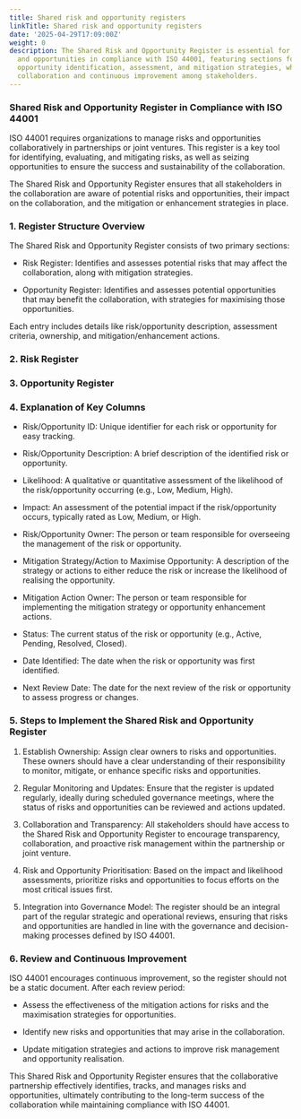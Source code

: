 ```yaml
---
title: Shared risk and opportunity registers
linkTitle: Shared risk and opportunity registers
date: '2025-04-29T17:09:00Z'
weight: 0
description: The Shared Risk and Opportunity Register is essential for managing risks
  and opportunities in compliance with ISO 44001, featuring sections for risk and
  opportunity identification, assessment, and mitigation strategies, while promoting
  collaboration and continuous improvement among stakeholders.
---
```



### Shared Risk and Opportunity Register in Compliance with ISO 44001

ISO 44001 requires organizations to manage risks and opportunities collaboratively in partnerships or joint ventures. This register is a key tool for identifying, evaluating, and mitigating risks, as well as seizing opportunities to ensure the success and sustainability of the collaboration.

The Shared Risk and Opportunity Register ensures that all stakeholders in the collaboration are aware of potential risks and opportunities, their impact on the collaboration, and the mitigation or enhancement strategies in place.

<!-- Unsupported block type: divider -->

### 1. Register Structure Overview

The Shared Risk and Opportunity Register consists of two primary sections:

- Risk Register: Identifies and assesses potential risks that may affect the collaboration, along with mitigation strategies.

- Opportunity Register: Identifies and assesses potential opportunities that may benefit the collaboration, with strategies for maximising those opportunities.

Each entry includes details like risk/opportunity description, assessment criteria, ownership, and mitigation/enhancement actions.

<!-- Unsupported block type: divider -->

### 2. Risk Register

<!-- Unsupported block type: divider -->

### 3. Opportunity Register

<!-- Unsupported block type: divider -->

### 4. Explanation of Key Columns

- Risk/Opportunity ID: Unique identifier for each risk or opportunity for easy tracking.

- Risk/Opportunity Description: A brief description of the identified risk or opportunity.

- Likelihood: A qualitative or quantitative assessment of the likelihood of the risk/opportunity occurring (e.g., Low, Medium, High).

- Impact: An assessment of the potential impact if the risk/opportunity occurs, typically rated as Low, Medium, or High.

- Risk/Opportunity Owner: The person or team responsible for overseeing the management of the risk or opportunity.

- Mitigation Strategy/Action to Maximise Opportunity: A description of the strategy or actions to either reduce the risk or increase the likelihood of realising the opportunity.

- Mitigation Action Owner: The person or team responsible for implementing the mitigation strategy or opportunity enhancement actions.

- Status: The current status of the risk or opportunity (e.g., Active, Pending, Resolved, Closed).

- Date Identified: The date when the risk or opportunity was first identified.

- Next Review Date: The date for the next review of the risk or opportunity to assess progress or changes.

<!-- Unsupported block type: divider -->

### 5. Steps to Implement the Shared Risk and Opportunity Register

1. Establish Ownership: Assign clear owners to risks and opportunities. These owners should have a clear understanding of their responsibility to monitor, mitigate, or enhance specific risks and opportunities.

1. Regular Monitoring and Updates: Ensure that the register is updated regularly, ideally during scheduled governance meetings, where the status of risks and opportunities can be reviewed and actions updated.

1. Collaboration and Transparency: All stakeholders should have access to the Shared Risk and Opportunity Register to encourage transparency, collaboration, and proactive risk management within the partnership or joint venture.

1. Risk and Opportunity Prioritisation: Based on the impact and likelihood assessments, prioritize risks and opportunities to focus efforts on the most critical issues first.

1. Integration into Governance Model: The register should be an integral part of the regular strategic and operational reviews, ensuring that risks and opportunities are handled in line with the governance and decision-making processes defined by ISO 44001.

<!-- Unsupported block type: divider -->

### 6. Review and Continuous Improvement

ISO 44001 encourages continuous improvement, so the register should not be a static document. After each review period:

- Assess the effectiveness of the mitigation actions for risks and the maximisation strategies for opportunities.

- Identify new risks and opportunities that may arise in the collaboration.

- Update mitigation strategies and actions to improve risk management and opportunity realisation.

<!-- Unsupported block type: divider -->

This Shared Risk and Opportunity Register ensures that the collaborative partnership effectively identifies, tracks, and manages risks and opportunities, ultimately contributing to the long-term success of the collaboration while maintaining compliance with ISO 44001.